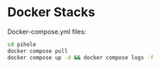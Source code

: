 # Docker Stacks

Docker-compose.yml files:

```bash
cd pihole
docker compose pull
docker compose up -d && docker compose logs -f
```
